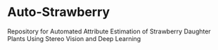 # Auto-Strawberry
Repository for Automated Attribute Estimation of Strawberry Daughter Plants Using Stereo Vision and Deep Learning

